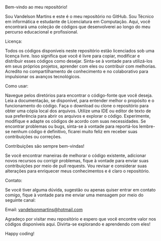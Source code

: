 Bem-vindo ao meu repositório!

Sou Vandelson Martins e este é o meu repositório no GitHub. Sou Técnico em informática e estudante de Licenciatura em Computação.
Aqui, você encontrará uma coleção de códigos que desenvolverei ao longo do meu percurso educacional e profissional.

Licença:


Todos os códigos disponíveis neste repositório estão licenciados sob uma licença livre. Isso significa que você é livre para copiar, modificar e distribuir esses códigos como desejar. Sinta-se à vontade para utilizá-los em seus próprios projetos, aprender com eles ou contribuir com melhorias. Acredito no compartilhamento de conhecimento e no colaborativo para impulsionar os avanços tecnológicos.

Como usar:

Navegue pelos diretórios para encontrar o código-fonte que você deseja.
Leia a documentação, se disponível, para entender melhor o propósito e o funcionamento do código.
Faça o download ou clone o repositório para obter uma cópia local dos arquivos.
Utilize uma IDE ou editor de texto de sua preferência para abrir os arquivos e explorar o código.
Experimente, modifique e adapte os códigos de acordo com suas necessidades.
Se encontrar problemas ou bugs, sinta-se à vontade para reportá-los lembre-se nenhum código é definitivo, ficarei muito feliz em receber
suas contribuições ou correções.

Contribuições são sempre bem-vindas! 

Se você encontrar maneiras de melhorar o código existente, adicionar novos recursos ou corrigir problemas, fique à vontade para enviar suas contribuições por meio de pull requests. Vou revisar e considerar suas alterações para enriquecer meus conhecimentos e é claro o repositório.

Contato:

Se você tiver alguma dúvida, sugestão ou apenas quiser entrar em contato comigo, fique à vontade para me enviar uma mensagem por meio do seguinte canal:

Email: vandelsonmartins@hotmail.com

Agradeço por visitar meu repositório e espero que você encontre valor nos códigos disponíveis aqui. Divirta-se explorando e aprendendo com eles!

Happy coding!
